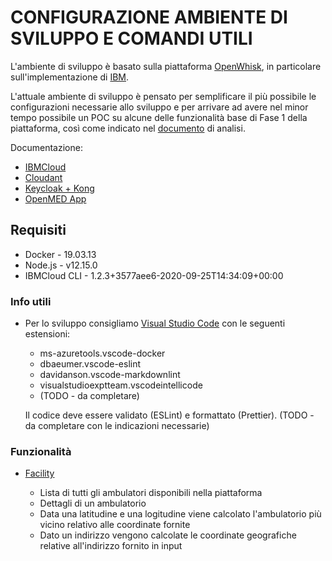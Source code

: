 # CONFIGURAZIONE AMBIENTE DI SVILUPPO E COMANDI UTILI

L'ambiente di sviluppo è basato sulla piattaforma [OpenWhisk](https://openwhisk.apache.org/), in particolare sull'implementazione di [IBM](https://cloud.ibm.com/login).

L'attuale ambiente di sviluppo è pensato per semplificare il più possibile le configurazioni necessarie allo sviluppo e per arrivare ad avere nel minor tempo possibile un POC su alcune delle funzionalità base di Fase 1 della piattaforma, così come indicato nel [documento](https://docs.google.com/file/d/1cgqOWzOo_zJUgr8W1JFXB-4YhA4GNdMJ/edit?filetype=msexcel) di analisi.

Documentazione:

- [IBMCloud](./docs/ibmcloud.md)
- [Cloudant](./docs/cloudant.md)
- [Keycloak + Kong](./docs/keycloak.md)
- [OpenMED App](./openmed-app/README.md)

## Requisiti

- Docker - 19.03.13
- Node.js - v12.15.0
- IBMCloud CLI - 1.2.3+3577aee6-2020-09-25T14:34:09+00:00

### Info utili

- Per lo sviluppo consigliamo [Visual Studio Code](https://code.visualstudio.com/) con le seguenti estensioni:

  - ms-azuretools.vscode-docker
  - dbaeumer.vscode-eslint
  - davidanson.vscode-markdownlint
  - visualstudioexptteam.vscodeintellicode
  - (TODO - da completare)

  Il codice deve essere validato (ESLint) e formattato (Prettier). (TODO - da completare con le indicazioni necessarie)

### Funzionalità

- [Facility](./facility/README.md)

  - Lista di tutti gli ambulatori disponibili nella piattaforma
  - Dettagli di un ambulatorio
  - Data una latitudine e una logitudine viene calcolato l'ambulatorio più vicino relativo alle coordinate fornite
  - Dato un indirizzo vengono calcolate le coordinate geografiche relative all'indirizzo fornito in input
